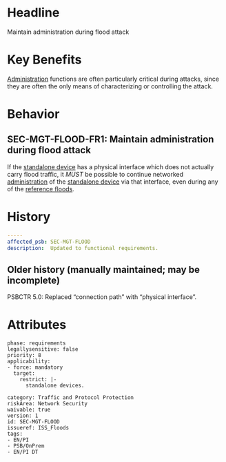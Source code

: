 # Headline

Maintain administration during flood attack

# Key Benefits

[Administration](#DEF_Administrator) functions are often particularly
critical during attacks, since they are often the only means of
characterizing or controlling the attack.

# Behavior

## SEC-MGT-FLOOD-FR1: Maintain administration during flood attack

If the [standalone device](#DEF_StandaloneDevice) has a physical
interface which does not actually carry flood traffic, it _MUST_ be
possible to continue networked [administration](#DEF_Administrator) of
the [standalone device](#DEF_StandaloneDevice) via that interface, even
during any of the [reference floods](#DEF_ReferenceFlood).

# History
```yaml
-----
affected_psb: SEC-MGT-FLOOD
description:  Updated to functional requirements. 

```

## Older history (manually maintained; may be incomplete)

PSBCTR 5.0: Replaced “connection path” with “physical interface”.

# Attributes

    phase: requirements
    legallysensitive: false
    priority: 8
    applicability:
    - force: mandatory
      target:
        restrict: |-
          standalone devices.

    category: Traffic and Protocol Protection
    riskArea: Network Security
    waivable: true
    version: 1
    id: SEC-MGT-FLOOD
    issueref: ISS_Floods
    tags:
    - EN/PI
    - PSB/OnPrem
    - EN/PI DT
